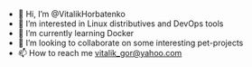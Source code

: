 - 👋 Hi, I’m @VitalikHorbatenko
- 👀 I’m interested in Linux distributives and DevOps tools
- 🌱 I’m currently learning Docker
- 💞️ I’m looking to collaborate on some interesting pet-projects
- 📫 How to reach me vitalik_gor@yahoo.com

<!---
VitalikHorbatenko/VitalikHorbatenko is a ✨ special ✨ repository because its `README.md` (this file) appears on your GitHub profile.
You can click the Preview link to take a look at your changes.
--->
